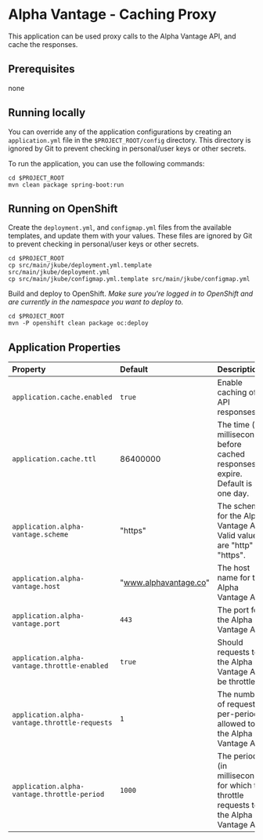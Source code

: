 # Alpha Vantage - Caching Proxy

This application can be used proxy calls to the Alpha Vantage API, and cache the responses.

## Prerequisites

none

## Running locally

You can override any of the application configurations by creating an `application.yml` file in the `$PROJECT_ROOT/config` directory. This directory is ignored by Git to prevent checking in personal/user keys or other secrets.

To run the application, you can use the following commands:

```
cd $PROJECT_ROOT
mvn clean package spring-boot:run
```

## Running on OpenShift

Create the `deployment.yml`, and `configmap.yml` files from the available templates, and update them with your values. These files are ignored by Git to prevent checking in personal/user keys or other secrets.

```
cd $PROJECT_ROOT
cp src/main/jkube/deployment.yml.template src/main/jkube/deployment.yml
cp src/main/jkube/configmap.yml.template src/main/jkube/configmap.yml
```

Build and deploy to OpenShift. _Make sure you're logged in to OpenShift and are currently in the namespace you want to deploy to._

```
cd $PROJECT_ROOT
mvn -P openshift clean package oc:deploy
```

## Application Properties

| Property | Default | Description |
| :------- | :------ | :---------- |
| `application.cache.enabled` | `true` | Enable caching of API responses.
| `application.cache.ttl` | 86400000 | The time (in milliseconds) before cached responses expire. Default is one day.
| `application.alpha-vantage.scheme` | "https" | The scheme for the Alpha Vantage API. Valid values are "http" or "https".
| `application.alpha-vantage.host` | "www.alphavantage.co" | The host name for the Alpha Vantage API.
| `application.alpha-vantage.port` | `443` | The port for the Alpha Vantage API.
| `application.alpha-vantage.throttle-enabled` | `true` | Should requests to the Alpha Vantage API be throttled.
| `application.alpha-vantage.throttle-requests` | `1` | The number of requests per-period allowed to the Alpha Vantage API.
| `application.alpha-vantage.throttle-period` | `1000` | The period (in milliseconds) for which to throttle requests to the Alpha Vantage API.



